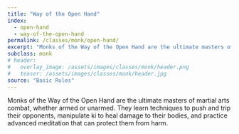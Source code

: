 ```yaml
---
title: "Way of the Open Hand"
index:
  - open-hand
  - way-of-the-open-hand
permalink: /classes/monk/open-hand/
excerpt: "Monks of the Way of the Open Hand are the ultimate masters of martial arts combat, whether armed or unarmed."
subclass: monk
# header:
#   overlay_image: /assets/images/classes/monk/header.png
#   teaser: /assets/images/classes/monk/header.jpg
source: "Basic Rules"
---
```

Monks of the Way of the Open Hand are the ultimate masters of martial arts combat, whether armed or unarmed. They learn techniques to push and trip their opponents, manipulate ki to heal damage to their bodies, and practice advanced meditation that can protect them from harm.